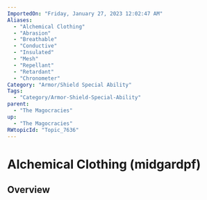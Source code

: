 ```yaml
---
ImportedOn: "Friday, January 27, 2023 12:02:47 AM"
Aliases:
  - "Alchemical Clothing"
  - "Abrasion"
  - "Breathable"
  - "Conductive"
  - "Insulated"
  - "Mesh"
  - "Repellant"
  - "Retardant"
  - "Chronometer"
Category: "Armor/Shield Special Ability"
Tags:
  - "Category/Armor-Shield-Special-Ability"
parent:
  - "The Magocracies"
up:
  - "The Magocracies"
RWtopicId: "Topic_7636"
---
```

# Alchemical Clothing (midgardpf)
## Overview
